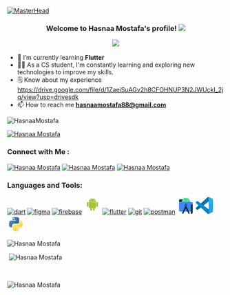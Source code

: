

[![MasterHead](https://miro.medium.com/max/1400/1*vkfI4nFNheC5v0p7wzDtGg.gif)](https://rishavchanda.io)

<h3 align="center">
  Welcome to Hasnaa Mostafa's profile!
  <img src="https://media.giphy.com/media/hvRJCLFzcasrR4ia7z/giphy.gif" width="28">
</h3>

<!-- Typing SVG by DenverCoder1 - https://github.com/DenverCoder1/readme-typing-svg -->
<p align="center">
  <a href="https://github.com/DenverCoder1/readme-typing-svg"><img src="https://readme-typing-svg.herokuapp.com/?lines=Flutter%20developer;Always%20learning%20new%20things&font=Fira%20Code&center=true&width=440&height=45&color=f75c7e&vCenter=true&size=22"></a>
</p>

- 🏢 I’m currently learning **Flutter**
- 👨‍💻 As a CS student, I'm constantly learning and exploring new technologies to improve my skills.
- 🗒️ Know about my experience https://drive.google.com/file/d/1ZaeiSuAGv2h8CFOHNUP3N2JWUckI_2jq/view?usp=drivesdk
- 📫 How to reach me **hasnaamostafa88@gmail.com**

<p align="left"> <img src="https://komarev.com/ghpvc/?username=HasnaaMostafa&label=Profile%20views&color=0e75b6&style=flat" alt="HasnaaMostafa" /> </p>

<p align="left"> <a href="https://github.com/ryo-ma/github-profile-trophy"><img src="https://github-profile-trophy.vercel.app/?username=HasnaaMostafa&theme=tokyonight&no-frame=true&no-bg=true" alt="Hasnaa Mostafa" /></a> </p>

### Connect with Me :

<p align="left">
<a href="https://www.linkedin.com/in/hasnaa-mostafa-885876260/" target="blank"><img align="center" src="https://raw.githubusercontent.com/rahuldkjain/github-profile-readme-generator/master/src/images/icons/Social/linked-in-alt.svg" alt="Hasnaa Mostafa" height="30" width="40" /></a>
<a href="https://www.facebook.com/profile.php?id=100007874898907" target="blank"><img align="center" src="https://raw.githubusercontent.com/rahuldkjain/github-profile-readme-generator/master/src/images/icons/Social/facebook.svg" alt="Hasnaa Mostafa" height="30" width="40" /></a>
<a href="https://https://x.com/Hasnaa_mostafa_" target="blank"><img align="center" src="https://raw.githubusercontent.com/rahuldkjain/github-profile-readme-generator/master/src/images/icons/Social/twitter.svg" alt="Hasnaa Mostafa" height="30" width="40" /></a>
</p>

<h3 align="left">Languages and Tools:</h3>
<p align="left"> <a href="https://dart.dev" target="_blank" rel="noreferrer"> <img src="https://www.vectorlogo.zone/logos/dartlang/dartlang-icon.svg" alt="dart" width="40" height="40"/></a> <a href="https://www.figma.com/" target="_blank" rel="noreferrer"> <img src="https://www.vectorlogo.zone/logos/figma/figma-icon.svg" alt="figma" width="40" height="40"/></a> <a href="https://firebase.google.com/" target="_blank" rel="noreferrer"> <img src="https://www.vectorlogo.zone/logos/firebase/firebase-icon.svg" alt="firebase" width="40" height="40"/></a>
<a href="https://developer.android.com" target="_blank" rel="noreferrer"> <img src="https://raw.githubusercontent.com/devicons/devicon/master/icons/android/android-original-wordmark.svg" alt="android" width="40" height="40"/></a> <a href="https://flutter.dev" target="_blank" rel="noreferrer"> <img src="https://www.vectorlogo.zone/logos/flutterio/flutterio-icon.svg" alt="flutter" width="40" height="40"/></a> <a href="https://git-scm.com/" target="_blank" rel="noreferrer"> <img src="https://www.vectorlogo.zone/logos/git-scm/git-scm-icon.svg" alt="git" width="40" height="40"/></a> <a href="https://postman.com" target="_blank" rel="noreferrer"> <img src="https://www.vectorlogo.zone/logos/getpostman/getpostman-icon.svg" alt="postman" width="40" height="40"/></a> 
<a href="https://developer.android.com/studio" target="_blank" rel="noreferrer"> <img src="https://github.com/devicons/devicon/blob/v2.16.0/icons/androidstudio/androidstudio-original.svg" alt="android studio" width="40" height="40"/></a> <a href="https://code.visualstudio.com/" target="_blank" rel="noreferrer"> <img src="https://github.com/devicons/devicon/blob/v2.16.0/icons/vscode/vscode-original.svg" alt="vs code" width="40" height="40"/></a> <a href="https://www.python.org/" target="_blank" rel="noreferrer"> <img src="https://github.com/devicons/devicon/blob/v2.16.0/icons/python/python-original.svg" alt="python" width="40" height="40"/> </a>
</p>

<p><img align="left" src="https://github-readme-stats.vercel.app/api/top-langs?username=HasnaaMostafa&show_icons=true&locale=en&layout=compact&theme=tokyonight" alt="Hasnaa Mostafa" /></p></br>

<p>&nbsp;<img align="center"src="https://github-readme-stats.vercel.app/api?username=HasnaaMostafa&show_icons=true&locale=en&theme=tokyonight" alt="Hasnaa Mostafa" /></p></br>

<p><img align="center" src="https://github-readme-streak-stats.herokuapp.com/?user=HasnaaMostafa&&theme=tokyonight" alt="Hasnaa Mostafa" /></p>



<!--
- 💬 Ask me about **Flutter**
- 📫 How to reach me **hasnaamostafa88@gmail.com**


**HasnaaMostafa/HasnaaMostafa** is a ✨ _special_ ✨ repository because its `README.md` (this file) appears on your GitHub profile.

Here are some ideas to get you started:

- 🔭 I’m currently working on ...
- 🌱 I’m currently learning ...
- 👯 I’m looking to collaborate on ...
- 🤔 I’m looking for help with ...
- 💬 Ask me about ...
- 📫 How to reach me: ...
- 😄 Pronouns: ...
- ⚡ Fun fact: ...
-->
